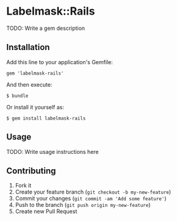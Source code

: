 # Labelmask::Rails

TODO: Write a gem description

## Installation

Add this line to your application's Gemfile:

    gem 'labelmask-rails'

And then execute:

    $ bundle

Or install it yourself as:

    $ gem install labelmask-rails

## Usage

TODO: Write usage instructions here

## Contributing

1. Fork it
2. Create your feature branch (`git checkout -b my-new-feature`)
3. Commit your changes (`git commit -am 'Add some feature'`)
4. Push to the branch (`git push origin my-new-feature`)
5. Create new Pull Request
